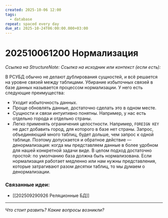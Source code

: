 ```yaml
---
created: 2025-10-06 12:00
tags:
  - database
repeat: spaced every day
due_at: 2025-10-24T06:00:00.000+03:00
---
```

# 202510061200 Нормализация

*Ссылка на StructureNote:* 
*Ссылка на исходник или контекст (если есть):* 

В РСУБД обычно не делают дублирования сущностей, и всё решается на уровне связей между таблицами. Убирание избыточных связей в базе данных называется процессом нормализации. У него есть следующие преимущества:

- Уходит избыточность данных.
- Проще обновлять данные, достаточно сделать это в одном месте.
- Сущности и связи интуитивно понятны. Например, у нас есть отдельно города и отдельно страны.
- Легко применять ограничения целостности. Например, `FOREIGN KEY` не даст добавить город, для которого в базе нет страны.
Запрос, объединяющий много таблиц, будет дольше, чем запрос к одной таблице. Поэтому допускается и обратное действие — денормализация: когда мы представляем данные в более удобном для нашей конкретной задачи виде.
В целом подход достаточно простой: по умолчанию база должна быть нормализована. Если нормализация работает медленно или нам нужны представления, которые затрагивают разом десятки таблиц, то мы думаем о денормализации.

### Связанные идеи:

* [[202509290926 Реляционные БД]]
---

*Что стоит развить? Какие вопросы возникли?*
